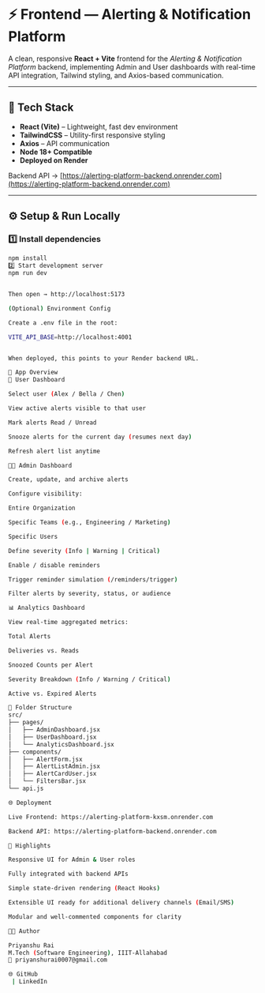# ⚡️ Frontend — Alerting & Notification Platform

A clean, responsive **React + Vite** frontend for the *Alerting & Notification Platform* backend, implementing Admin and User dashboards with real-time API integration, Tailwind styling, and Axios-based communication.

---

## 🚀 Tech Stack
- **React (Vite)** – Lightweight, fast dev environment
- **TailwindCSS** – Utility-first responsive styling
- **Axios** – API communication
- **Node 18+ Compatible**
- **Deployed on Render**

Backend API → [https://alerting-platform-backend.onrender.com](https://alerting-platform-backend.onrender.com)

---

## ⚙️ Setup & Run Locally

### 1️⃣ Install dependencies
```bash
npm install
2️⃣ Start development server
npm run dev


Then open → http://localhost:5173

(Optional) Environment Config

Create a .env file in the root:

VITE_API_BASE=http://localhost:4001


When deployed, this points to your Render backend URL.

🧭 App Overview
🧍 User Dashboard

Select user (Alex / Bella / Chen)

View active alerts visible to that user

Mark alerts Read / Unread

Snooze alerts for the current day (resumes next day)

Refresh alert list anytime

🧑‍💼 Admin Dashboard

Create, update, and archive alerts

Configure visibility:

Entire Organization

Specific Teams (e.g., Engineering / Marketing)

Specific Users

Define severity (Info | Warning | Critical)

Enable / disable reminders

Trigger reminder simulation (/reminders/trigger)

Filter alerts by severity, status, or audience

📊 Analytics Dashboard

View real-time aggregated metrics:

Total Alerts

Deliveries vs. Reads

Snoozed Counts per Alert

Severity Breakdown (Info / Warning / Critical)

Active vs. Expired Alerts

🧱 Folder Structure
src/
├── pages/
│   ├── AdminDashboard.jsx
│   ├── UserDashboard.jsx
│   └── AnalyticsDashboard.jsx
├── components/
│   ├── AlertForm.jsx
│   ├── AlertListAdmin.jsx
│   ├── AlertCardUser.jsx
│   └── FiltersBar.jsx
└── api.js

🌐 Deployment

Live Frontend: https://alerting-platform-kxsm.onrender.com

Backend API: https://alerting-platform-backend.onrender.com

🧠 Highlights

Responsive UI for Admin & User roles

Fully integrated with backend APIs

Simple state-driven rendering (React Hooks)

Extensible UI ready for additional delivery channels (Email/SMS)

Modular and well-commented components for clarity

🧑‍💻 Author

Priyanshu Rai
M.Tech (Software Engineering), IIIT-Allahabad
📧 priyanshurai0007@gmail.com

🌐 GitHub
 | LinkedIn
